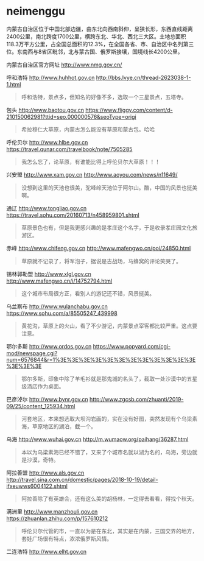 # neimenggu

内蒙古自治区位于中国北部边疆，由东北向西南斜伸，呈狭长形，东西直线距离2400公里，南北跨度1700公里，横跨东北、华北、西北三大区。土地总面积118.3万平方公里，占全国总面积的12.3%，在全国各省、市、自治区中名列第三位。东南西与8省区毗邻，北与蒙古国、俄罗斯接壤，国境线长4200公里。

内蒙古自治区官方网址 http://www.nmg.gov.cn/

呼和浩特 http://www.huhhot.gov.cn
http://bbs.lvye.cn/thread-2623038-1-1.html

> 呼和浩特，景点多，但知名的好像不多，选取一个三星景点，五塔寺。

包头 http://www.baotou.gov.cn
https://www.fliggy.com/content/d-210150062981?ttid=seo.000000576&seoType=origi

> 希拉穆仁大草原，内蒙古怎么能没有草原和蒙古包。哈哈

呼伦贝尔 http://www.hlbe.gov.cn
https://travel.qunar.com/travelbook/note/7505285

> 我怎么忘了，论草原，有谁能比得上呼伦贝尔大草原！！！

兴安盟 http://www.xam.gov.cn
http://www.aoyou.com/news/n11649/

> 没想到这里的天池也很美，驼峰岭天池位于阿尔山。酷，中国的风景也挺美啊。

通辽 http://www.tongliao.gov.cn
https://travel.sohu.com/20160713/n458959801.shtml

> 草原景色也有，但是我更感兴趣的是孝庄这个名字，于是收录孝庄园文化旅游区。

赤峰 http://www.chifeng.gov.cn
http://www.mafengwo.cn/poi/24850.html

> 草原就不记录了，将军泡子，据说是古战场，马蜂窝的评论笑哭了。

锡林郭勒盟 http://www.xlgl.gov.cn
http://www.mafengwo.cn/i/14752794.html

> 这个城市布局很方正，看别人的游记还不错，风景挺美。

乌兰察布 http://www.wulanchabu.gov.cn
https://www.sohu.com/a/85505247_439998

> 黄花沟，草原上的火山，看了不少游记，内蒙景点宰客都比较严重。这点要注意。

鄂尔多斯 http://www.ordos.gov.cn
https://www.popyard.com/cgi-mod/newspage.cgi?num=6576844&r=1%3E%3E%3E%3E%3E%3E%3E%3E%3E%3E%3E%3E%3E%3E%3E

> 鄂尔多斯，印象中除了羊毛衫就是那鬼城的名头了，截取一处沙漠中的五星级酒店作为桌面。

巴彦淖尔 http://www.bynr.gov.cn
http://www.zgcsb.com/zhuanti/2019-09/25/content_125934.html

> 河套地区，本来想选取大坝沟岩画的，实在没有好图，突然发现有个乌梁素海，草原地区的湖泊，截一个。

乌海 http://www.wuhai.gov.cn
http://m.wumaow.org/paihang/36287.html

> 本以为乌梁素海已经不错了，又来了个城市名就以湖为名的，乌海，旁边就是沙漠，奇特。

阿拉善盟 http://www.als.gov.cn
http://travel.sina.com.cn/domestic/pages/2018-10-19/detail-ifxeuwws6004122.shtml

> 阿拉善除了有英雄会，还有这么美的胡杨林，一定得去看看，得找个秋天。

满洲里 http://www.manzhouli.gov.cn
https://zhuanlan.zhihu.com/p/157610212

> 呼伦贝尔代管的市，一直以为是在东北，其实是在内蒙，三国交界的地方，套娃广场很有特点，浓浓俄罗斯风情。

二连浩特 http://www.elht.gov.cn
